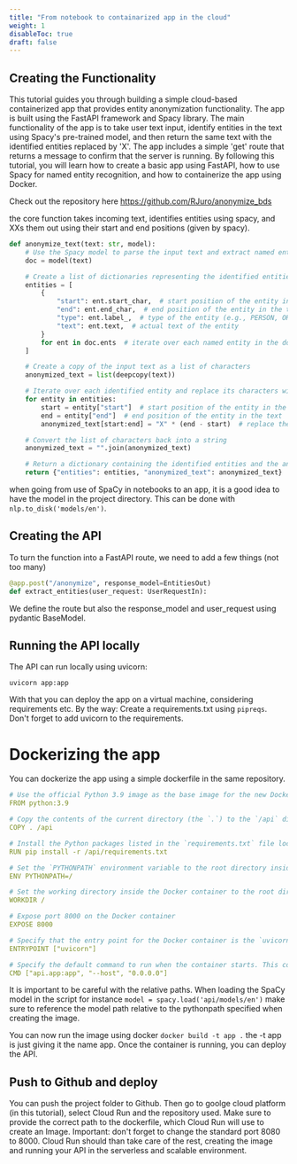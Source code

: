 ```yaml
---
title: "From notebook to containarized app in the cloud"
weight: 1
disableToc: true
draft: false
---
```


## Creating the Functionality

This tutorial guides you through building a simple cloud-based containerized app that provides entity anonymization functionality. The app is built using the FastAPI framework and Spacy library. The main functionality of the app is to take user text input, identify entities in the text using Spacy's pre-trained model, and then return the same text with the identified entities replaced by 'X'. The app includes a simple 'get' route that returns a message to confirm that the server is running. By following this tutorial, you will learn how to create a basic app using FastAPI, how to use Spacy for named entity recognition, and how to containerize the app using Docker.

Check out the repository here https://github.com/RJuro/anonymize_bds


the core function takes incoming text, identifies entities using spacy, and XXs them out using their start and end positions (given by spacy).


```python
def anonymize_text(text: str, model):
    # Use the Spacy model to parse the input text and extract named entities
    doc = model(text)

    # Create a list of dictionaries representing the identified entities
    entities = [
        {
            "start": ent.start_char,  # start position of the entity in the text
            "end": ent.end_char,  # end position of the entity in the text
            "type": ent.label_,  # type of the entity (e.g., PERSON, ORGANIZATION, etc.)
            "text": ent.text,  # actual text of the entity
        }
        for ent in doc.ents  # iterate over each named entity in the document
    ]

    # Create a copy of the input text as a list of characters
    anonymized_text = list(deepcopy(text))

    # Iterate over each identified entity and replace its characters with 'X'
    for entity in entities:
        start = entity["start"]  # start position of the entity in the text
        end = entity["end"]  # end position of the entity in the text
        anonymized_text[start:end] = "X" * (end - start)  # replace the entity's characters with 'X'

    # Convert the list of characters back into a string
    anonymized_text = "".join(anonymized_text)

    # Return a dictionary containing the identified entities and the anonymized text
    return {"entities": entities, "anonymized_text": anonymized_text}
```



when going from use of SpaCy in notebooks to an app, it is a good idea to have the model in the project directory. This can be done with `nlp.to_disk('models/en')`.

## Creating the API

To turn the function into a FastAPI route, we need to add a few things (not too many)

```python
@app.post("/anonymize", response_model=EntitiesOut)
def extract_entities(user_request: UserRequestIn):
```

We define the route but also the response_model and user_request using pydantic BaseModel.

## Running the API locally

The API can run locally using uvicorn:

`uvicorn app:app`

With that you can deploy the app on a virtual machine, considering requirements etc. By the way: Create a requirements.txt using `pipreqs`. Don't forget to add uvicorn to the requirements.

# Dockerizing the app

You can dockerize the app using a simple dockerfile in the same repository.

```yaml
# Use the official Python 3.9 image as the base image for the new Docker image
FROM python:3.9 

# Copy the contents of the current directory (the `.`) to the `/api` directory inside the Docker image
COPY . /api

# Install the Python packages listed in the `requirements.txt` file located in the `/api` directory
RUN pip install -r /api/requirements.txt

# Set the `PYTHONPATH` environment variable to the root directory inside the Docker container
ENV PYTHONPATH=/

# Set the working directory inside the Docker container to the root directory
WORKDIR /

# Expose port 8000 on the Docker container
EXPOSE 8000

# Specify that the entry point for the Docker container is the `uvicorn` command
ENTRYPOINT ["uvicorn"]

# Specify the default command to run when the container starts. This command starts the Uvicorn server, serving the `app` object in the `api.app` module, listening on all available network interfaces (`0.0.0.0`)
CMD ["api.app:app", "--host", "0.0.0.0"]
```

It is important to be careful with the relative paths. When loading the SpaCy model in the script for instance `model = spacy.load('api/models/en')` make sure to reference the model path relative to the pythonpath specified when creating the image.

You can now run the image using docker `docker build -t app .` the -t app is just giving it the name app.
Once the container is running, you can deploy the API.

## Push to Github and deploy

You can push the project folder to Github. Then go to goolge cloud platform (in this tutorial), select Cloud Run and the repository used. Make sure to provide the correct path to the dockerfile, which Cloud Run will use to create an Image. Important: don't forget to change the standard port 8080 to 8000. 
Cloud Run should than take care of the rest, creating the image and running your API in the serverless and scalable environment.